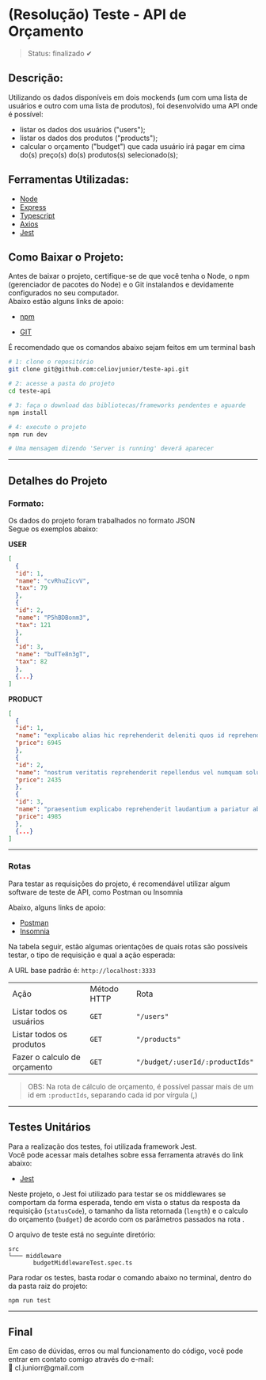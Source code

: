 <h1>(Resolução) Teste - API de Orçamento</h1>

> Status: finalizado ✔

## Descrição: 
Utilizando os dados disponíveis em dois mockends (um com uma lista de usuários e outro com uma lista de produtos), foi desenvolvido uma API onde é possível: <br>
- listar os dados dos usuários ("users");
- listar os dados dos produtos ("products");
- calcular o orçamento ("budget") que cada usuário irá pagar em cima do(s) preço(s) do(s) produtos(s) selecionado(s);

## Ferramentas Utilizadas:
- [Node](https://nodejs.org)
- [Express](https://expressjs.com)
- [Typescript](https://www.typescriptlang.org/)
- [Axios](https://axios-http.com/docs/intro)
- [Jest](https://jestjs.io/docs/getting-started)

## Como Baixar o Projeto:
Antes de baixar o projeto, certifique-se de que você tenha o Node, o npm (gerenciador de pacotes do Node) e o Git instalandos e devidamente configurados no seu computador.<br>
Abaixo estão alguns links de apoio:

- [npm](https://docs.npmjs.com/downloading-and-installing-node-js-and-npm)

- [GIT](https://git-scm.com/downloads)

<p>É recomendado que os comandos abaixo sejam feitos em um terminal bash</p>

```bash
# 1: clone o repositório
git clone git@github.com:celiovjunior/teste-api.git

# 2: acesse a pasta do projeto
cd teste-api

# 3: faça o download das bibliotecas/frameworks pendentes e aguarde
npm install

# 4: execute o projeto
npm run dev

# Uma mensagem dizendo 'Server is running' deverá aparecer
```

---

## Detalhes do Projeto

### Formato:

<p>Os dados do projeto foram trabalhados no formato JSON <br> Segue os exemplos abaixo:</p>

<b>USER</b>
```json
[
  {
  "id": 1,
  "name": "cvRhuZicvV",
  "tax": 79
  },
  {
  "id": 2,
  "name": "P5hBDBonm3",
  "tax": 121
  },
  {
  "id": 3,
  "name": "buTTe8n3gT",
  "tax": 82
  },
  {...}
]
```

<b>PRODUCT</b>
```json
[
  {
  "id": 1,
  "name": "explicabo alias hic reprehenderit deleniti quos id reprehenderit consequuntur ipsam iure voluptatem ea culpa excepturi ducimus repudiandae ab",
  "price": 6945
  },
  {
  "id": 2,
  "name": "nostrum veritatis reprehenderit repellendus vel numquam soluta ex inventore ex",
  "price": 2435
  },
  {
  "id": 3,
  "name": "praesentium explicabo reprehenderit laudantium a pariatur ab sit pariatur quos",
  "price": 4985
  },
  {...}
]
```

---

### Rotas
<p>Para testar as requisições do projeto, é recomendável utilizar algum software de teste de API, como Postman ou Insomnia</p>
Abaixo, alguns links de apoio:

- [Postman](https://www.postman.com/downloads/)
- [Insomnia](https://insomnia.rest/download)

<p>Na tabela seguir, estão algumas orientações de quais rotas são possíveis testar, o tipo de requisição e qual a ação esperada:</p>

<p>A URL base padrão é: <code>http://localhost:3333</code></p>

<table>
    <tr>
        <td>Ação</td>
        <td>Método HTTP</td>
        <td>Rota</td>
    </tr>
    <tr>
        <td>Listar todos os usuários</td>
        <td><code>GET</code></td>
        <td><code>"/users"</code></td>
    </tr>
    <tr>
        <td>Listar todos os produtos</td>
        <td><code>GET</code></td>
        <td><code>"/products"</code></td>
    </tr>
    <tr>
        <td>Fazer o calculo de orçamento</td>
        <td><code>GET</code></td>
        <td><code>"/budget/:userId/:productIds"</code></td>
    </tr>
</table>

> OBS: Na rota de cálculo de orçamento, é possível passar mais de um id em <code>:productIds</code>, separando cada id por vírgula (,)

---

## Testes Unitários

<p>Para a realização dos testes, foi utilizada framework Jest. <br>Você pode acessar mais detalhes sobre essa ferramenta através do link abaixo:</p>

- [Jest](https://jestjs.io/pt-BR/docs/getting-started)

<p>Neste projeto, o Jest foi utilizado para testar se os middlewares se comportam da forma esperada, tendo em vista o status da resposta da requisição (<code>statusCode</code>), o tamanho da lista retornada (<code>length</code>) e o calculo do orçamento (<code>budget</code>) de acordo com os parâmetros passados na rota .</p>

O arquivo de teste está no seguinte diretório:<br>

```
src
└─── middleware
       budgetMiddlewareTest.spec.ts
```

Para rodar os testes, basta rodar o comando abaixo no terminal, dentro do da pasta raiz do projeto:<br>
```node
npm run test
```
---

## Final
<p>Em caso de dúvidas, erros ou mal funcionamento do código, você pode entrar em contato comigo através do e-mail:<br> 📩 cl.juniorr@gmail.com